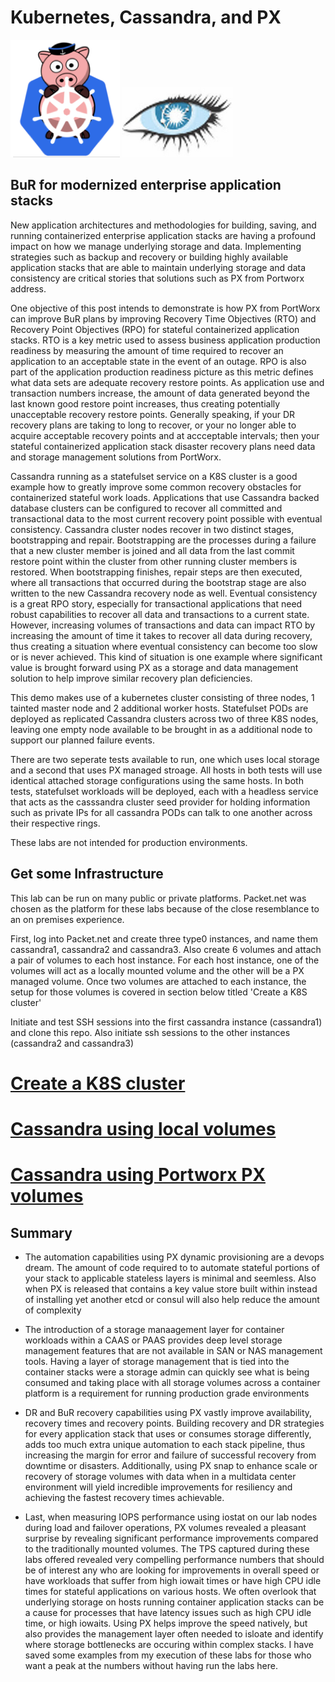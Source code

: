 # Kubernetes, Cassandra, and PX  

![](images/px_k8s.png)    ![](images/cassandra.png)    

## BuR for modernized enterprise application stacks

New application architectures and methodologies for building, saving, and running containerized enterprise application stacks are having a profound impact on how we manage underlying storage and data.  Implementing strategies such as backup and recovery or building highly available application stacks that are able to maintain underlying storage and data consistency are critical stories that solutions such as  PX from Portworx address.   

One objective of this post intends to demonstrate is how PX from PortWorx can improve BuR plans by improving Recovery Time Objectives (RTO) and Recovery Point Objectives (RPO) for stateful containerized application stacks.    RTO is a key metric used to assess business application production readiness by measuring the amount of time required to recover an application to an acceptable state in the event of an outage.  RPO is also part of the application production readiness picture as this metric defines what data sets are adequate recovery restore points.  As application use and transaction numbers increase, the amount of data generated beyond the last known good restore point increases, thus creating potentially unacceptable recovery restore points.   Generally speaking, if your DR recovery plans are taking to long to recover, or your no longer able to acquire acceptable recovery points and at accceptable intervals; then your stateful containerized application stack disaster recovery plans need data and storage management solutions from PortWorx.   

Cassandra running as a statefulset service on a K8S cluster is a good example how to greatly improve some common recovery obstacles for containerized stateful work loads.  Applications that use Cassandra backed database clusters can be configured to recover all committed and transactional data to the most current recovery point possible with eventual consistency.   Cassandra cluster nodes recover in two distinct stages, bootstrapping and repair.   Bootstrapping are the processes during a failure that a new cluster member is joined and all data from the last commit restore point within the cluster from other running cluster members is restored.   When bootstrapping finishes, repair steps are then executed, where all transactions that occurred during the bootstrap stage are also written to the new Cassandra recovery node as well.   Eventual consistency is a great RPO story, especially for transactional applications that need robust capabilities to recover all data and transactions to a current state.  However, increasing volumes of transactions and data can impact RTO by increasing the amount of time it takes to recover all data during recovery, thus creating a situation where eventual consistency can become too slow or is never achieved.   This kind of situation is one example where significant value is brought forward using PX as a storage and data management solution to help improve similar recovery plan deficiencies.   

This demo makes use of a kubernetes cluster consisting of three nodes, 1 tainted master node and 2 additional worker hosts.   Statefulset  PODs are deployed as replicated Cassandra clusters across two of three K8S nodes, leaving one empty node available to be brought in as a additional node to support our planned failure events.  

There are two seperate tests available to run, one which uses local storage and a second that uses PX managed stroage.   All hosts in both tests will use identical attached storage configurations using the same hosts.   In both tests, statefulset workloads will be deployed, each with a headless service that acts as the casssandra cluster seed provider for holding information such as private IPs for all cassandra PODs can talk to one another across their respective rings.       

These labs are not intended for production environments.  

## Get some Infrastructure

This lab can be run on many public or private platforms.   Packet.net was chosen as the platform for these labs because of the close resemblance to an on premises experience.

First, log into Packet.net and create three type0 instances, and name them cassandra1, cassandra2 and cassandra3.   Also create 6 volumes and attach a pair of volumes to each host instance.  For each host instance, one of the volumes will act as a locally mounted volume and the other will be a PX managed volume.  Once two volumes are attached to each instance, the setup for those volumes is covered in section below titled 'Create a K8S cluster'

Initiate and test SSH sessions into the first cassandra instance (cassandra1) and clone this repo.  Also initiate ssh sessions to the other instances (cassandra2 and cassandra3)


# [Create a K8S cluster](K8S_create/K8S_setup.md)


# [Cassandra using local volumes](cassandra-local/README.md)


# [Cassandra using Portworx PX volumes](cassandra-px/README.md)


## Summary
- The automation capabilities using PX dynamic provisioning are a devops dream.   The amount of code required to to automate stateful portions of your stack to applicable stateless layers is minimal and seemless.   Also when PX is released that contains a key value store built within instead of installing yet another etcd or consul will also help reduce the amount of complexity

- The introduction of a storage manaagement layer for container workloads within a CAAS or PAAS provides deep level storage management features that are not available in SAN or NAS management tools.   Having a layer of storage management that is tied into the container stacks were a storage admin can quickly see what is being consumed and taking place with all storage volumes across a container platform is a requirement for running production grade environments

- DR and BuR recovery capabilities using PX vastly improve availability, recovery times and recovery points.  Building recovery and DR strategies for every application stack that uses or consumes storage differently, adds too much extra unique automation to each stack pipeline, thus increasing the margin for error and failure of successful recovery from downtime or disasters.  Additionally, using PX snap to enhance scale or recovery of storage volumes with data when in a multidata center environment will yield incredible improvements for resiliency and achieving the fastest recovery times achievable.

- Last, when measuring IOPS performance using iostat on our lab nodes during load and failover operations, PX volumes revealed a pleasant surprise by revealing significant performance improvements compared to the traditionally mounted volumes.   The TPS captured during these labs offered revealed very compelling performance numbers that should be of interest any who are looking for improvements in overall speed or have workloads that suffer from high iowait times or have high CPU idle times for stateful applications on various hosts.   We often  overlook that underlying storage on hosts running container application stacks can be a cause for processes that have latency issues such as high CPU idle time, or high iowaits.   Using PX helps improve the speed natively, but also provides the management layer often needed to isloate and identify where storage bottlenecks are occuring within complex stacks.  I have saved some examples from my execution of these labs for those who want a peak at the numbers without having run the labs here.




